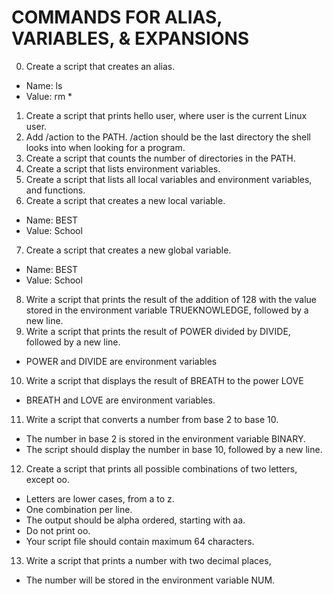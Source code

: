 # COMMANDS FOR ALIAS, VARIABLES, & EXPANSIONS

0. Create a script that creates an alias.
  - Name: ls
  - Value: rm *
1. Create a script that prints hello user, where user is the current Linux user.
2. Add /action to the PATH. /action should be the last directory the shell looks into when looking for a program.
3. Create a script that counts the number of directories in the PATH.
4. Create a script that lists environment variables.
5. Create a script that lists all local variables and environment variables, and functions.
6. Create a script that creates a new local variable.
  - Name: BEST
  - Value: School
7. Create a script that creates a new global variable.
  - Name: BEST
  - Value: School
8. Write a script that prints the result of the addition of 128 with the value stored in the environment variable TRUEKNOWLEDGE, followed by a new line.
9. Write a script that prints the result of POWER divided by DIVIDE, followed by a new line.
  - POWER and DIVIDE are environment variables
10. Write a script that displays the result of BREATH to the power LOVE
  - BREATH and LOVE are environment variables.
11. Write a script that converts a number from base 2 to base 10.
  - The number in base 2 is stored in the environment variable BINARY.
  - The script should display the number in base 10, followed by a new line.
12. Create a script that prints all possible combinations of two letters, except oo.
  - Letters are lower cases, from a to z.
  - One combination per line.
  - The output should be alpha ordered, starting with aa.
  - Do not print oo.
  - Your script file should contain maximum 64 characters.
13. Write a script that prints a number with two decimal places,
  - The number will be stored in the environment variable NUM.

